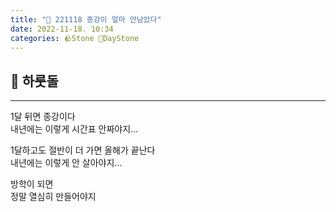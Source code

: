 ```yaml
---
title: "🌱 221118 종강이 얼마 안남았다"
date: 2022-11-18. 10:34
categories: 🪨Stone 🌱DayStone
---
```


## 🗿 하룻돌

---

1달 뒤면 종강이다  
내년에는 이렇게 시간표 안짜야지...

1달하고도 절반이 더 가면 올해가 끝난다  
내년에는 이렇게 안 살아야지...

방학이 되면  
정말 열심히 만들어야지  
